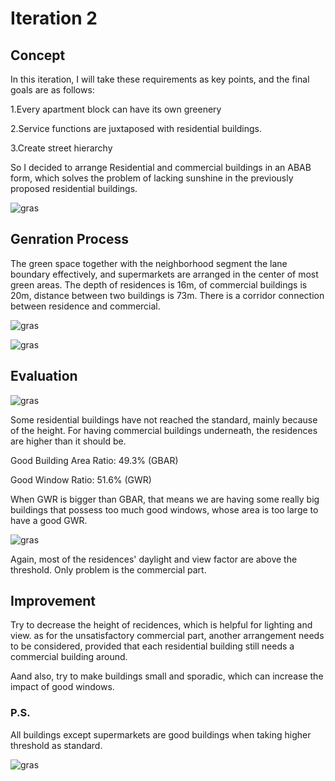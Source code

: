 # Iteration 2

## Concept
In this iteration, I will take these requirements as key points, and the final goals are as follows:

1.Every apartment block can have its own greenery

2.Service functions are juxtaposed with residential buildings.

3.Create street hierarchy

So I decided to arrange Residential and commercial buildings in an ABAB form, which solves the problem of lacking sunshine in the previously proposed residential buildings. 

![gras](imgs/I3P1.jpg)

## Genration Process
The green space together with the neighborhood segment the lane boundary effectively, and supermarkets are arranged in the center of most green areas. The depth of residences is 16m, of commercial buildings is 20m, distance between two buildings is 73m. There is a corridor connection between residence and commercial.

![gras](imgs/I3P2.jpg)

![gras](imgs/I3P6.png)

## Evaluation

![gras](imgs/I3P3.jpg)

Some residential buildings have not reached the standard, mainly because of the height. For having commercial buildings underneath, the residences are higher than it should be.

Good Building Area Ratio: 49.3% (GBAR)

Good Window Ratio: 51.6% (GWR)

When GWR is bigger than GBAR, that means we are having some really big buildings that possess too much good windows, whose area is too large to have a good GWR.

![gras](imgs/I3P4.png)

Again, most of the residences' daylight and view factor are above the threshold. Only problem is the commercial part.

## Improvement
Try to decrease the height of recidences, which is helpful for lighting and view. as for the unsatisfactory commercial part, another arrangement needs to be considered, provided that each residential building still needs a commercial building around.

Aand also, try to make buildings small and sporadic, which can increase the impact of good windows.

### P.S.

All buildings except supermarkets are good buildings when taking higher threshold as standard.

![gras](imgs/I3P7.jpg)
